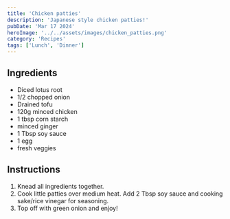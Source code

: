 ```yaml
---
title: 'Chicken patties'
description: 'Japanese style chicken patties!'
pubDate: 'Mar 17 2024'
heroImage: '../../assets/images/chicken_patties.png'
category: 'Recipes'
tags: ['Lunch', 'Dinner']
---
```


## Ingredients

- Diced lotus root
- 1/2 chopped onion
- Drained tofu
- 120g minced chicken
- 1 tbsp corn starch
- minced ginger
- 1 Tbsp soy sauce
- 1 egg
- fresh veggies

## Instructions

1. Knead all ingredients together.
2. Cook little patties over medium heat. Add 2 Tbsp soy sauce and cooking sake/rice vinegar for seasoning.
3. Top off with green onion and enjoy!
